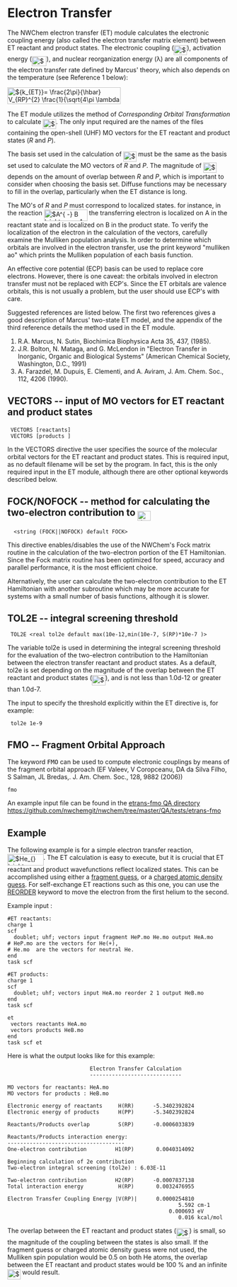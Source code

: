 # Electron Transfer

The NWChem electron transfer (ET) module calculates the electronic
coupling energy (also called the electron transfer matrix element)
between ET reactant and product states. The electronic coupling
(<img alt="$V_{RP}$" src="https://raw.githubusercontent.com/wiki/nwchemgit/nwchem/svgs/4cb79cac616f73ccf51965af40c2b949.svg?invert_in_darkmode&sanitize=true" align=middle width="29.57889pt" height="22.38192pt"/>), activation energy (<img alt="$\Delta G^{*}$" src="https://raw.githubusercontent.com/wiki/nwchemgit/nwchem/svgs/d4b6f1efc7506d98c4c1182d400b8b19.svg?invert_in_darkmode&sanitize=true" align=middle width="33.23397pt" height="22.59873pt"/>), and nuclear
reorganization energy (λ) are all components of the electron transfer
rate defined by Marcus' theory, which also depends on the temperature
(see Reference 1
below):

<img alt="${k_{ET}}= \frac{2\pi}{\hbar} V_{RP}^{2} \frac{1}{\sqrt{4\pi \lambda k_{B}T}} \exp \left( \frac{- \Delta G^{*}}{k_{B} T} \right)$" src="https://raw.githubusercontent.com/wiki/nwchemgit/nwchem/svgs/534ce113598ba681e3cbb214b4ef4072.svg?invert_in_darkmode&sanitize=true" align=middle width="255.900645pt" height="37.80348pt"/>

The ET module utilizes the method of *Corresponding Orbital
Transformation* to calculate <img alt="$V_{RP}$" src="https://raw.githubusercontent.com/wiki/nwchemgit/nwchem/svgs/4cb79cac616f73ccf51965af40c2b949.svg?invert_in_darkmode&sanitize=true" align=middle width="29.57889pt" height="22.38192pt"/>. The only input required are the
names of the files containing the open-shell (UHF) MO vectors for the ET
reactant and product states (*R* and *P*).

The basis set used in the calculation of <img alt="$V_{RP}$" src="https://raw.githubusercontent.com/wiki/nwchemgit/nwchem/svgs/4cb79cac616f73ccf51965af40c2b949.svg?invert_in_darkmode&sanitize=true" align=middle width="29.57889pt" height="22.38192pt"/> must be the same as
the basis set used to calculate the MO vectors of *R* and *P*. The
magnitude of <img alt="$V_{RP}$" src="https://raw.githubusercontent.com/wiki/nwchemgit/nwchem/svgs/4cb79cac616f73ccf51965af40c2b949.svg?invert_in_darkmode&sanitize=true" align=middle width="29.57889pt" height="22.38192pt"/> depends on the amount of overlap between *R* and
*P*, which is important to consider when choosing the basis set. Diffuse
functions may be necessary to fill in the overlap, particularly when the
ET distance is long.

The MO's of *R* and *P* must correspond to localized states. for
instance, in the reaction <img alt="$A^{ -} B \rightarrow  A B^{ -}$" src="https://raw.githubusercontent.com/wiki/nwchemgit/nwchem/svgs/15728481d59878d0e5ad1e52c3c03e12.svg?invert_in_darkmode&sanitize=true" align=middle width="97.899945pt" height="26.12412pt"/> the
transferring electron is localized on A in the reactant state and is
localized on B in the product state. To verify the localization of the
electron in the calculation of the vectors, carefully examine the
Mulliken population analysis. In order to determine which orbitals are
involved in the electron transfer, use the print keyword "mulliken ao"
which prints the Mulliken population of each basis function.

An effective core potential (ECP) basis can be used to replace core
electrons. However, there is one caveat: the orbitals involved in
electron transfer must not be replaced with ECP's. Since the ET orbitals
are valence orbitals, this is not usually a problem, but the user should
use ECP's with care.

Suggested references are listed below. The first two references gives a
good description of Marcus' two-state ET model, and the appendix of the
third reference details the method used in the ET module.

1.  R.A. Marcus, N. Sutin, Biochimica Biophysica Acta 35, 437, (1985).
2.  J.R. Bolton, N. Mataga, and G. McLendon in "Electron Transfer in
    Inorganic, Organic and Biological Systems" (American Chemical
    Society, Washington, D.C., 1991)
3.  A. Farazdel, M. Dupuis, E. Clementi, and A. Aviram, J. Am. Chem.
    Soc., 112, 4206 (1990).

## VECTORS -- input of MO vectors for ET reactant and product states

` VECTORS [reactants] `<string reactants_filename>  
` VECTORS [products ] `<string products_filename>

In the VECTORS directive the user specifies the source of the molecular
orbital vectors for the ET reactant and product states. This is required
input, as no default filename will be set by the program. In fact, this
is the only required input in the ET module, although there are other
optional keywords described
below.

## FOCK/NOFOCK -- method for calculating the two-electron contribution to <img alt="$V_{RP}$" src="https://raw.githubusercontent.com/wiki/nwchemgit/nwchem/svgs/4cb79cac616f73ccf51965af40c2b949.svg?invert_in_darkmode&sanitize=true" align=middle width="29.57889pt" height="22.38192pt"/>

`  <string (FOCK||NOFOCK) default FOCK>`

This directive enables/disables the use of the NWChem's Fock matrix
routine in the calculation of the two-electron portion of the ET
Hamiltonian. Since the Fock matrix routine has been optimized for speed,
accuracy and parallel performance, it is the most efficient choice.

Alternatively, the user can calculate the two-electron contribution to
the ET Hamiltonian with another subroutine which may be more accurate
for systems with a small number of basis functions, although it is
slower.

## TOL2E -- integral screening threshold

` TOL2E <real tol2e default max(10e-12,min(10e-7, S(RP)*10e-7 )>`

The variable tol2e is used in determining the integral screening
threshold for the evaluation of the two-electron contribution to the
Hamiltonian between the electron transfer reactant and product states.
As a default, tol2e is set depending on the magnitude of the overlap
between the ET reactant and product states (<img alt="$S_{RP}$" src="https://raw.githubusercontent.com/wiki/nwchemgit/nwchem/svgs/09e2ae89de9087b174958724cbf3e4e9.svg?invert_in_darkmode&sanitize=true" align=middle width="30.06795pt" height="22.38192pt"/>), and is not less
than 1.0d-12 or greater than 1.0d-7.

The input to specify the threshold explicitly within the ET directive
is, for example:
```
 tol2e 1e-9
```
##  FMO -- Fragment Orbital Approach

The keyword <tt>FMO</tt> can be used to compute electronic couplings by means of the fragment orbital approach
(EF Valeev, V Coropceanu, DA da Silva Filho, S Salman, JL Bredas,. J. Am. Chem. Soc., 128, 9882 (2006))

```
fmo
```
An example input file can be found in  the [etrans-fmo QA directory](../tree/master/QA/tests/etrans-fmo)
https://github.com/nwchemgit/nwchem/tree/master/QA/tests/etrans-fmo
## Example

The following example is for a simple electron transfer reaction,
<img alt="$He_{} \rightarrow He^{ +}$" src="https://raw.githubusercontent.com/wiki/nwchemgit/nwchem/svgs/071c03bc68d9e9cb99efa0d16a160ace.svg?invert_in_darkmode&sanitize=true" align=middle width="81.53376pt" height="26.12412pt"/>. The ET calculation is easy to execute,
but it is crucial that ET reactant and product wavefunctions reflect
localized states. This can be accomplished using either a [fragment
guess](Hartree-Fock-Theory-for-Molecules#superposition-of-fragment-molecular-orbitals "wikilink"), or
a [charged atomic density
guess](Hartree-Fock-Theory-for-Molecules#atomic-guess-orbitals-with-charged-atoms "wikilink"). For
self-exchange ET reactions such as this one, you can use the
[REORDER](Hartree-Fock-Theory-for-Molecules#vectors----inputoutput-of-mo-vectors "wikilink") keyword
to move the electron from the first helium to the second.

Example input :
```
#ET reactants:  
charge 1  
scf   
  doublet; uhf; vectors input fragment HeP.mo He.mo output HeA.mo  
# HeP.mo are the vectors for He(+),   
# He.mo  are the vectors for neutral He.  
end  
task scf  
  
#ET products: 
charge 1  
scf   
  doublet; uhf; vectors input HeA.mo reorder 2 1 output HeB.mo  
end  
task scf  
  
et  
 vectors reactants HeA.mo   
 vectors products HeB.mo  
end  
task scf et
```
Here is what the output looks like for this example:
```
                          Electron Transfer Calculation  
                          -----------------------------  
  
MO vectors for reactants: HeA.mo  
MO vectors for products : HeB.mo  
  
Electronic energy of reactants     H(RR)      -5.3402392824  
Electronic energy of products      H(PP)      -5.3402392824  
  
Reactants/Products overlap         S(RP)      -0.0006033839  
  
Reactants/Products interaction energy:  
-------------------------------------  
One-electron contribution         H1(RP)       0.0040314092  
  
Beginning calculation of 2e contribution  
Two-electron integral screening (tol2e) : 6.03E-11  
  
Two-electron contribution         H2(RP)      -0.0007837138  
Total interaction energy           H(RP)       0.0032476955  
  
Electron Transfer Coupling Energy |V(RP)|      0.0000254810  
                                                      5.592 cm-1  
                                                   0.000693 eV  
                                                      0.016 kcal/mol
```
The overlap between the ET reactant and product states (<img alt="$S_{RP}$" src="https://raw.githubusercontent.com/wiki/nwchemgit/nwchem/svgs/09e2ae89de9087b174958724cbf3e4e9.svg?invert_in_darkmode&sanitize=true" align=middle width="30.06795pt" height="22.38192pt"/>) is
small, so the magnitude of the coupling between the states is also
small. If the fragment guess or charged atomic density guess were not
used, the Mulliken spin population would be 0.5 on both He atoms, the
overlap between the ET reactant and product states would be 100 % and an
infinite <img alt="$V_{RP}$" src="https://raw.githubusercontent.com/wiki/nwchemgit/nwchem/svgs/4cb79cac616f73ccf51965af40c2b949.svg?invert_in_darkmode&sanitize=true" align=middle width="29.57889pt" height="22.38192pt"/> would result.
